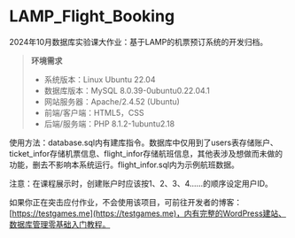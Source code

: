 # LAMP_Flight_Booking
2024年10月数据库实验课大作业：基于LAMP的机票预订系统的开发归档。

> **环境需求**
> 
> - 系统版本：Linux Ubuntu 22.04
> - 数据库版本：MySQL 8.0.39-0ubuntu0.22.04.1
> - 网站服务器：Apache/2.4.52 (Ubuntu)
> - 前端/客户端：HTML5，CSS
> - 后端/服务端：PHP 8.1.2-1ubuntu2.18

使用方法：database.sql内有建库指令。数据库中仅用到了users表存储账户、ticket_infor存储机票信息、flight_infor存储航班信息，其他表涉及想做而未做的功能，删去不影响本系统运行。flight_infor.sql内为示例航班数据。

注意：在课程展示时，创建账户时应该按1、2、3、4……的顺序设定用户ID。

如果你正在突击应付作业，不会使用该项目，可前往开发者的博客：[https://testgames.me](https://testgames.me)，内有完整的WordPress建站、数据库管理零基础入门教程。